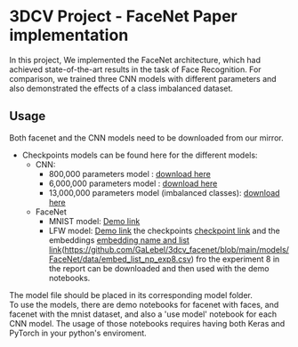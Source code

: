 ﻿# 3DCV Project - FaceNet Paper implementation

In this project, We implemented the FaceNet architecture, which had achieved state-of-the-art results in the task of Face Recognition. For comparison, we trained three CNN models with different parameters and also demonstrated the effects of a class imbalanced dataset.


## Usage
Both facenet and the CNN models need to be downloaded from our mirror. <br />
- Checkpoints models can be found here for the different models:
    - CNN:
      - 800,000 parameters model : [download here](https://nx29079.your-storageshare.de/s/QFe5spQKAx4s26E)
      - 6,000,000 parameters model : [download here](https://nx29079.your-storageshare.de/s/nGfDL4g5ssaPirq)
      - 13,000,000 parameters model (imbalanced classes): [download here](https://nx29079.your-storageshare.de/s/iCiywWicPwb4CYz)
    - FaceNet
      - MNIST model: [Demo link](https://github.com/GaLebel/3dcv_facenet/blob/main/models/MNIST%20Toy%20Example/MNIST_Toy.ipynb)
      - LFW model: [Demo link](https://github.com/GaLebel/3dcv_facenet/blob/main/models/FaceNet/FaceNet_Demo.ipynb)
    the checkpoints [checkpoint link](https://github.com/GaLebel/3dcv_facenet/blob/main/models/FaceNet/data/cv_exp8.zip) and the embeddings [embedding name and list link](https://github.com/GaLebel/3dcv_facenet/blob/main/models/FaceNet/data/embed_list_names_exp8.csv)(https://github.com/GaLebel/3dcv_facenet/blob/main/models/FaceNet/data/embed_list_np_exp8.csv) fro the experiment 8 in the report can be downloaded and then used with the demo notebooks.

The model file should be placed in its corresponding model folder.<br />
To use the models, there are demo notebooks for facenet with faces, and facenet with the mnist dataset, and also a 'use model' notebook for each CNN model.
The usage of those notebooks requires having both Keras and PyTorch in your python's enviroment.
